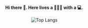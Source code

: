<p align="center">
  <b>Hi there 👋. Here lives a 🙎🏻‍♂️ with a 💻.</b><br><br>

  <img src='https://stats-4wangyu.vercel.app/api/top-langs/?username=4wangyu&layout=compact&hide=ruby,swift,kotlin' alt='Top Langs'>
</p>
